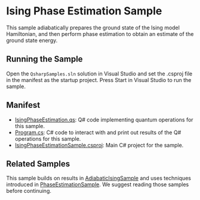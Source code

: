 ﻿# Ising Phase Estimation Sample #

This sample adiabatically prepares the ground state of the Ising model Hamiltonian,
and then perform phase estimation to obtain an estimate of the ground state energy.

## Running the Sample ##

Open the `QsharpSamples.sln` solution in Visual Studio and set the .csproj file in the manifest as the startup project.
Press Start in Visual Studio to run the sample.

## Manifest ##

- [IsingPhaseEstimation.qs](./IsingPhaseEstimation.qs): Q# code implementing quantum operations for this sample.
- [Program.cs](./Program.cs): C# code to interact with and print out results of the Q# operations for this sample.
- [IsingPhaseEstimationSample.csproj](./IsingPhaseEstimationSample.csproj): Main C# project for the sample.

## Related Samples ##

This sample builds on results in [AdiabaticIsingSample](../adiabatic)
and uses techniques introduced in [PhaseEstimationSample](../phase-estimation).
We suggest reading those samples before continuing.
